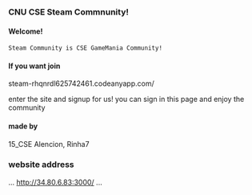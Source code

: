 ### CNU CSE Steam Commnunity! ###

#### Welcome!

```
Steam Community is CSE GameMania Community!
```

#### If you want join

steam-rhqnrdl625742461.codeanyapp.com/

enter the site and signup for us!
you can sign in this page and enjoy the community

#### made by

15_CSE Alencion, Rinha7

### website address

...
http://34.80.6.83:3000/
...
